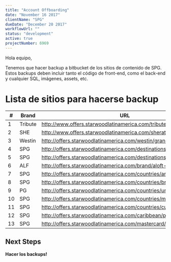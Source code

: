 ```yaml
---
title: "Account Offboarding"
date: "November 16 2017"
clientName: "SPG"
dueDate: "December 20 2017"
workflowUrl: ""
status: "development"
active: true
projectNumber: 6969
---
```


Hola equipo,

Tenemos que hacer backup a bitbucket de los sitios de contenido de SPG. Estos backups deben incluir tanto el código de front-end, como el back-end y cualquier SQL, imágenes, assets, etc.

# Lista de sitios para hacerse backup

|#|Brand|URL|
|-|-----|---|
|1| Tribute |	http://www.offers.starwoodlatinamerica.com/tribute/newopenings/en |
|2| SHE | http://www.offers.starwoodlatinamerica.com/sheraton/brazil/ |
|3| Westin | http://offers.starwoodlatinamerica.com/westin/grandcayman/es |
|4| SPG |	http://offers.starwoodlatinamerica.com/destinations/mexico-city |
|5| SPG |	http://offers.starwoodlatinamerica.com/destinations/peru	|
|6| ALF |	http://offers.starwoodlatinamerica.com/brand/aloft-hotels/es/ |
|7| SPG |	http://offers.starwoodlatinamerica.com/countries/argentina/ |
|8| SPG |	http://offers.starwoodlatinamerica.com/countries/brazil/ |
|9| PG |	http://offers.starwoodlatinamerica.com/countries/uruguay/ |
|10| SPG |	http://offers.starwoodlatinamerica.com/countries/mexico |
|11| SPG |	http://offers.starwoodlatinamerica.com/countries/cuba/ |
|12| SPG |	http://offers.starwoodlatinamerica.com/caribbean/puertorico/ |
|13| SPG |	http://offers.starwoodlatinamerica.com/mastercard/en |

## Next Steps

**Hacer los backups!**

